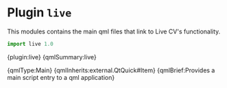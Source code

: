 # Plugin `live`

This modules contains the main qml files that link to Live CV's functionality.

```js
import live 1.0
```

{plugin:live}
{qmlSummary:live}

{qmlType:Main}
{qmlInherits:external.QtQuick#Item}
{qmlBrief:Provides a main script entry to a qml application}


